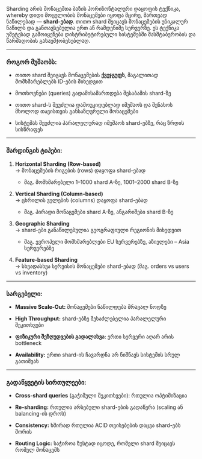 Sharding არის მონაცემთა ბაზის ჰორიზონტალური დაყოფის ტექნიკა, whereby დიდი მოცულობის მონაცემები იყოფა მცირე, მართვად ნაწილებად — **shard-ებად**. თითო shard შეიცავს მონაცემების უნიკალურ ნაწილს და განთავსებულია ერთ ან რამდენიმე სერვერზე. ეს ტექნიკა უმეტესად გამოიყენება დისტრიბუტირებული სისტემებში მასშტაბურობის და წარმადობის გასაუმჯობესებლად.

---

### **როგორ მუშაობს:**

- თითო shard შეიცავს მონაცემების **ქვეჯგუფს**, მაგალითად მომხმარებლებს ID-ების მიხედვით
    
- მოთხოვნები (queries) გადამისამართდება შესაბამის shard-ზე
    
- თითო shard-ს შეუძლია დამოუკიდებლად იმუშაოს და შენახოს მხოლოდ თავისთვის განსაზღვრული მონაცემები
    
- სისტემას შეუძლია პარალელურად იმუშაოს shard-ებზე, რაც ზრდის სისწრაფეს
    

---

### **შარდინგის ტიპები:**

1. **Horizontal Sharding (Row-based)**  
    → მონაცემების რიგების (rows) დაყოფა shard-ებად
    
    - მაგ. მომხმარებელი 1–1000 shard A-ზე, 1001–2000 shard B-ზე
        
2. **Vertical Sharding (Column-based)**  
    → ცხრილის ველების (columns) დაყოფა shard-ებად
    
    - მაგ. პირადი მონაცემები shard A-ზე, ანგარიშები shard B-ზე
        
3. **Geographic Sharding**  
    → shard-ები განაწილებულია გეოგრაფიული რეგიონის მიხედვით
    
    - მაგ. ევროპელი მომხმარებლები EU სერვერებზე, აზიელები – Asia სერვერებზე
        
4. **Feature-based Sharding**  
    → სხვადასხვა სერვისის მონაცემები shard-ებად (მაგ. orders vs users vs inventory)
    

---

### **სარგებელი:**

- **Massive Scale-Out:** მონაცემები ნაწილდება მრავალ ნოდზე
    
- **High Throughput:** shard-ებზე შესაძლებელია პარალელური შეკითხვები
    
- **ფიზიკური შეზღუდვების გადალახვა:** ერთი სერვერი აღარ არის bottleneck
    
- **Availability:** ერთი shard-ის ჩავარდნა არ ნიშნავს სისტემის სრულ გათიშვას
    

---

### **გადაწყვეტის სირთულეები:**

- **Cross-shard queries** (გაჭიმული შეკითხვები): რთულია ოპტიმიზაცია
    
- **Re-sharding:** რთულია არსებული shard-ების გადაწერა (scaling ან balancing-ის დროს)
    
- **Consistency:** ხშირად რთულია ACID თვისებების დაცვა shard-ებს შორის
    
- **Routing Logic:** საჭიროა ზუსტად იცოდე, რომელი shard შეიცავს რომელ მონაცემს